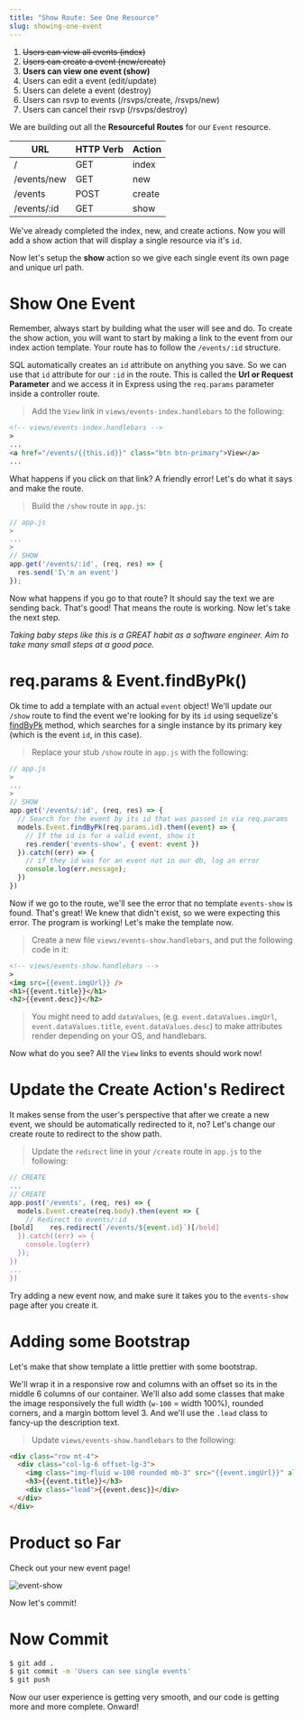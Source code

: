 ```yaml
---
title: "Show Route: See One Resource"
slug: showing-one-event
---
```


1. ~~Users can view all events (index)~~
1. ~~Users can create a event (new/create)~~
1. **Users can view one event (show)**
1. Users can edit a event (edit/update)
1. Users can delete a event (destroy)
1. Users can rsvp to events (/rsvps/create, /rsvps/new)
1. Users can cancel their rsvp (/rsvps/destroy)


We are building out all the **Resourceful Routes** for our `Event` resource.

| URL              | HTTP Verb | Action  |
|------------------|-----------|---------|
| /                | GET       | index   |
| /events/new     | GET        | new     |
| /events         | POST       | create  |
| /events/:id     | GET        | show    |

We've already completed the index, new, and create actions. Now you will add a show action that will display a single resource via it's `id`.

Now let's setup the **show** action so we give each single event its own page and unique url path.

# Show One Event

Remember, always start by building what the user will see and do. To create the show action, you will want to start by making a link to the event from our index action template. Your route has to follow the `/events/:id` structure.

SQL automatically creates an `id` attribute on anything you save. So we can use that `id` attribute for our `:id` in the route. This is called the **Url or Request Parameter** and we access it in Express using the `req.params` parameter inside a controller route.

> Add the `View` link in `views/events-index.handlebars` to the following:

```html
<!-- views/events-index.handlebars -->
>
...
<a href="/events/{{this.id}}" class="btn btn-primary">View</a>
...
```

What happens if you click on that link? A friendly error! Let's do what it says and make the route.


> Build the `/show` route in `app.js`:

```js
// app.js
>
...
>
// SHOW
app.get('/events/:id', (req, res) => {
  res.send('I\'m an event')
});
```

Now what happens if you go to that route? It should say the text we are sending back. That's good! That means the route is working. Now let's take the next step.

_Taking baby steps like this is a GREAT habit as a software engineer. Aim to take many small steps at a good pace._

# req.params & Event.findByPk()

Ok time to add a template with an actual `event` object! We'll update our `/show` route to find the event we're looking for by its `id` using sequelize's [findByPk](http://docs.sequelizejs.com/class/lib/model.js~Model.html#static-method-findByPk) method, which searches for a single instance by its primary key (which is the event `id`, in this case).

> Replace your stub `/show` route in `app.js` with the following:

```js
// app.js
>
...
>
// SHOW
app.get('/events/:id', (req, res) => {
  // Search for the event by its id that was passed in via req.params
  models.Event.findByPk(req.params.id).then((event) => {
    // If the id is for a valid event, show it
    res.render('events-show', { event: event })
  }).catch((err) => {
    // if they id was for an event not in our db, log an error
    console.log(err.message);
  })
})
```

Now if we go to the route, we'll see the error that no template `events-show` is found. That's great! We knew that didn't exist, so we were expecting this error. The program is working! Let's make the template now.


> Create a new file `views/events-show.handlebars`, and put the following code in it:

```html
<!-- views/events-show.handlebars -->
>
<img src={{event.imgUrl}} />
<h1>{{event.title}}</h1>
<h2>{{event.desc}}</h2>
```

<!-- -->

> You might need to add `dataValues`, (e.g. `event.dataValues.imgUrl`, `event.dataValues.title`, `event.dataValues.desc`) to make attributes render depending on your OS, and handlebars.

Now what do you see? All the `View` links to events should work now!

# Update the Create Action's Redirect

It makes sense from the user's perspective that after we create a new event, we should be automatically redirected to it, no? Let's change our create route to redirect to the show path.

> Update the `redirect` line in your `/create` route in `app.js` to the following:

```js
// CREATE
...
// CREATE
app.post('/events', (req, res) => {
  models.Event.create(req.body).then(event => {
    // Redirect to events/:id
[bold]    res.redirect(`/events/${event.id}`)[/bold]
  }).catch((err) => {
    console.log(err)
  });
})
...
})
```

Try adding a new event now, and make sure it takes you to the `events-show` page after you create it.

# Adding some Bootstrap

Let's make that show template a little prettier with some bootstrap.

We'll wrap it in a responsive row and columns with an offset so its in the middle 6 columns of our container. We'll also add some classes that make the image responsively the full width (`w-100` = width 100%), rounded corners, and a margin bottom level 3. And we'll use the `.lead` class to fancy-up the description text.

> Update `views/events-show.handlebars` to the following:

```html
<div class="row mt-4">
  <div class="col-lg-6 offset-lg-3">
    <img class="img-fluid w-100 rounded mb-3" src="{{event.imgUrl}}" alt="Card image cap">
    <h3>{{event.title}}</h3>
    <div class="lead">{{event.desc}}</div>
  </div>
</div>
```

# Product so Far

Check out your new event page!

![event-show](assets/event-show.png)

Now let's commit!

# Now Commit

```bash
$ git add .
$ git commit -m 'Users can see single events'
$ git push
```

Now our user experience is getting very smooth, and our code is getting more and more complete. Onward!
